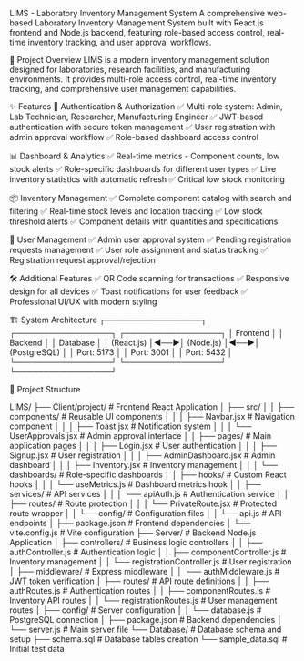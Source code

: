 LIMS - Laboratory Inventory Management System
A comprehensive web-based Laboratory Inventory Management System built with React.js frontend and Node.js backend, featuring role-based access control, real-time inventory tracking, and user approval workflows.

🎯 Project Overview
LIMS is a modern inventory management solution designed for laboratories, research facilities, and manufacturing environments. It provides multi-role access control, real-time inventory tracking, and comprehensive user management capabilities.

✨ Features
🔐 Authentication & Authorization
✅ Multi-role system: Admin, Lab Technician, Researcher, Manufacturing Engineer
✅ JWT-based authentication with secure token management
✅ User registration with admin approval workflow
✅ Role-based dashboard access control

📊 Dashboard & Analytics
✅ Real-time metrics - Component counts, low stock alerts
✅ Role-specific dashboards for different user types
✅ Live inventory statistics with automatic refresh
✅ Critical low stock monitoring

📦 Inventory Management
✅ Complete component catalog with search and filtering
✅ Real-time stock levels and location tracking
✅ Low stock threshold alerts
✅ Component details with quantities and specifications

👥 User Management
✅ Admin user approval system
✅ Pending registration requests management
✅ User role assignment and status tracking
✅ Registration request approval/rejection

🛠 Additional Features
✅ QR Code scanning for transactions
✅ Responsive design for all devices
✅ Toast notifications for user feedback
✅ Professional UI/UX with modern styling

🏗️ System Architecture
┌─────────────────┐    ┌─────────────────┐    ┌─────────────────┐
│   Frontend      │    │    Backend      │    │   Database      │
│   (React.js)    │◄──►│   (Node.js)     │◄──►│  (PostgreSQL)   │
│   Port: 5173    │    │   Port: 3001    │    │   Port: 5432    │
└─────────────────┘    └─────────────────┘    └─────────────────┘


📂 Project Structure

LIMS/
├── Client/project/                 # Frontend React Application
│   ├── src/
│   │   ├── components/            # Reusable UI components
│   │   │   ├── Navbar.jsx        # Navigation component
│   │   │   ├── Toast.jsx         # Notification system
│   │   │   └── UserApprovals.jsx # Admin approval interface
│   │   ├── pages/                # Main application pages
│   │   │   ├── Login.jsx         # User authentication
│   │   │   ├── Signup.jsx        # User registration
│   │   │   ├── AdminDashboard.jsx # Admin dashboard
│   │   │   ├── Inventory.jsx     # Inventory management
│   │   │   └── dashboards/       # Role-specific dashboards
│   │   ├── hooks/                # Custom React hooks
│   │   │   └── useMetrics.js     # Dashboard metrics hook
│   │   ├── services/             # API services
│   │   │   └── apiAuth.js        # Authentication service
│   │   ├── routes/               # Route protection
│   │   │   └── PrivateRoute.jsx  # Protected route wrapper
│   │   └── config/               # Configuration files
│   │       └── api.js            # API endpoints
│   ├── package.json              # Frontend dependencies
│   └── vite.config.js            # Vite configuration
├── Server/                        # Backend Node.js Application
│   ├── controllers/              # Business logic controllers
│   │   ├── authController.js     # Authentication logic
│   │   ├── componentController.js # Inventory management
│   │   └── registrationController.js # User registration
│   ├── middleware/               # Express middleware
│   │   └── authMiddleware.js     # JWT token verification
│   ├── routes/                   # API route definitions
│   │   ├── authRoutes.js         # Authentication routes
│   │   ├── componentRoutes.js    # Inventory API routes
│   │   └── registrationRoutes.js # User management routes
│   ├── config/                   # Server configuration
│   │   └── database.js           # PostgreSQL connection
│   ├── package.json              # Backend dependencies
│   └── server.js                 # Main server file
└── Database/                      # Database schema and setup
    ├── schema.sql                # Database tables creation
    └── sample_data.sql           # Initial test data
